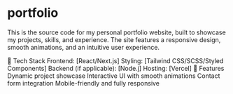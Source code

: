 # portfolio
This is the source code for my personal portfolio website, built to showcase my projects, skills, and experience. The site features a responsive design, smooth animations, and an intuitive user experience.

🔹 Tech Stack
Frontend: [React/Next.js]
Styling: [Tailwind CSS/SCSS/Styled Components]
Backend (if applicable): [Node.j]
Hosting: [Vercel]
🚀 Features
Dynamic project showcase
Interactive UI with smooth animations
Contact form integration
Mobile-friendly and fully responsive
